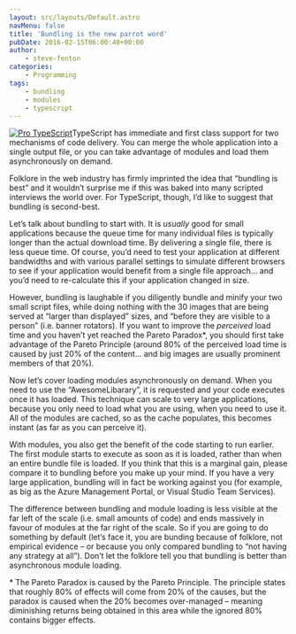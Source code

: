 ```yaml
---
layout: src/layouts/Default.astro
navMenu: false
title: 'Bundling is the new parrot word'
pubDate: 2016-02-15T06:00:40+00:00
author:
    - steve-fenton
categories:
    - Programming
tags:
    - bundling
    - modules
    - typescript
---
```


[![Pro TypeScript](https://www.stevefenton.co.uk/wp-content/uploads/2015/07/pro-typescript-199x300.jpg)](https://www.stevefenton.co.uk/publications/pro-typescript/)TypeScript has immediate and first class support for two mechanisms of code delivery. You can merge the whole application into a single output file, or you can take advantage of modules and load them asynchronously on demand.

Folklore in the web industry has firmly imprinted the idea that “bundling is best” and it wouldn’t surprise me if this was baked into many scripted interviews the world over. For TypeScript, though, I’d like to suggest that bundling is second-best.

Let’s talk about bundling to start with. It is *usually* good for small applications because the queue time for many individual files is typically longer than the actual download time. By delivering a single file, there is less queue time. Of course, you’d need to test your application at different bandwidths and with various parallel settings to simulate different browsers to see if your application would benefit from a single file approach… and you’d need to re-calculate this if your application changed in size.

However, bundling is laughable if you diligently bundle and minify your two small script files, while doing nothing with the 30 images that are being served at “larger than displayed” sizes, and “before they are visible to a person” (i.e. banner rotators). If you want to improve the *perceived* load time and you haven’t yet reached the Pareto Paradox\*, you should first take advantage of the Pareto Principle (around 80% of the perceived load time is caused by just 20% of the content… and big images are usually prominent members of that 20%).

Now let’s cover loading modules asynchronously on demand. When you need to use the “AwesomeLibarary”, it is requested and your code executes once it has loaded. This technique can scale to very large applications, because you only need to load what you are using, when you need to use it. All of the modules are cached, so as the cache populates, this becomes instant (as far as you can perceive it).

With modules, you also get the benefit of the code starting to run earlier. The first module starts to execute as soon as it is loaded, rather than when an entire bundle file is loaded. If you think that this is a marginal gain, please compare it to bundling before you make up your mind. If you have a very large application, bundling will in fact be working against you (for example, as big as the Azure Management Portal, or Visual Studio Team Services).

The difference between bundling and module loading is less visible at the far left of the scale (i.e. small amounts of code) and ends massively in favour of modules at the far right of the scale. So if you are going to do something by default (let’s face it, you are bunding because of folklore, not empirical evidence – or because you only compared bundling to “not having any strategy at all”). Don’t let the folklore tell you that bundling is better than asynchronous module loading.

\* The Pareto Paradox is caused by the Pareto Principle. The principle states that roughly 80% of effects will come from 20% of the causes, but the paradox is caused when the 20% becomes over-managed – meaning diminishing returns being obtained in this area while the ignored 80% contains bigger effects.